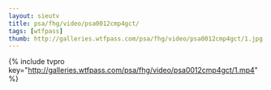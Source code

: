 ```yaml
--- 
layout: sieutv
title: psa/fhg/video/psa0012cmp4gct/
tags: [wtfpass]
thumb: http://galleries.wtfpass.com/psa/fhg/video/psa0012cmp4gct/1.jpg
---
```

{% include tvpro key="http://galleries.wtfpass.com/psa/fhg/video/psa0012cmp4gct/1.mp4" %} 
